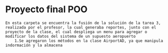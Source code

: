 # Proyecto final POO
    En esta carpeta se encuentra la fusión de la solución de la tarea 3, realizada por el profesor, la cual generaba reportes, junto con el proyecto de la clase, el cual despliega un menu para agregar o modificar los datos del sistema de un supuesto aeropuerto
        1.Se agregaron los métodos en la clase AirportAD, ya que manipula indormación y la almacena
